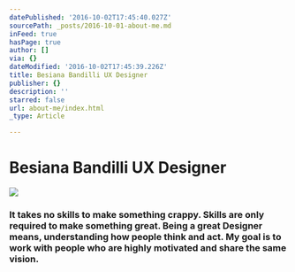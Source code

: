 ```yaml
---
datePublished: '2016-10-02T17:45:40.027Z'
sourcePath: _posts/2016-10-01-about-me.md
inFeed: true
hasPage: true
author: []
via: {}
dateModified: '2016-10-02T17:45:39.226Z'
title: Besiana Bandilli UX Designer
publisher: {}
description: ''
starred: false
url: about-me/index.html
_type: Article

---
```

# Besiana Bandilli UX Designer
![](https://the-grid-user-content.s3-us-west-2.amazonaws.com/52f7d917-3d1f-41a0-9dd8-a064dc39d109.gif)

### It takes no skills to make something crappy. Skills are only required to make something great. Being a great Designer means, understanding how people think and act. My goal is to work with people who are highly motivated and share the same vision.